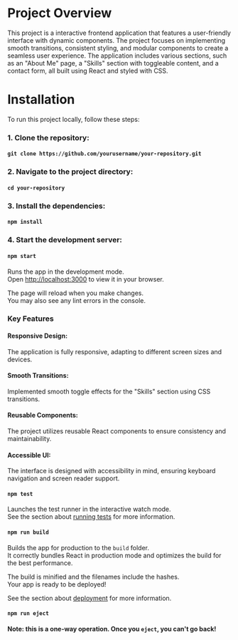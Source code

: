 # Project Overview
This project is a interactive frontend application that features a user-friendly interface with dynamic components. The project focuses on implementing smooth transitions, consistent styling, and modular components to create a seamless user experience. The application includes various sections, such as an "About Me" page, a "Skills" section with toggleable content, and a contact form, all built using React and styled with CSS.

# Installation
To run this project locally, follow these steps:

### 1. Clone the repository:

#### `git clone https://github.com/yourusername/your-repository.git`

### 2. Navigate to the project directory:

#### `cd your-repository`

### 3. Install the dependencies:

#### `npm install`

### 4. Start the development server:

#### `npm start`

Runs the app in the development mode.\
Open [http://localhost:3000](http://localhost:3000) to view it in your browser.

The page will reload when you make changes.\
You may also see any lint errors in the console.


### Key Features
#### Responsive Design: 
The application is fully responsive, adapting to different screen sizes and devices.
#### Smooth Transitions: 
Implemented smooth toggle effects for the "Skills" section using CSS transitions.
#### Reusable Components: 
The project utilizes reusable React components to ensure consistency and maintainability.
#### Accessible UI: 
The interface is designed with accessibility in mind, ensuring keyboard navigation and screen reader support.

#### `npm test`

Launches the test runner in the interactive watch mode.\
See the section about [running tests](https://facebook.github.io/create-react-app/docs/running-tests) for more information.

#### `npm run build`

Builds the app for production to the `build` folder.\
It correctly bundles React in production mode and optimizes the build for the best performance.

The build is minified and the filenames include the hashes.\
Your app is ready to be deployed!

See the section about [deployment](https://facebook.github.io/create-react-app/docs/deployment) for more information.

#### `npm run eject`

**Note: this is a one-way operation. Once you `eject`, you can't go back!**

